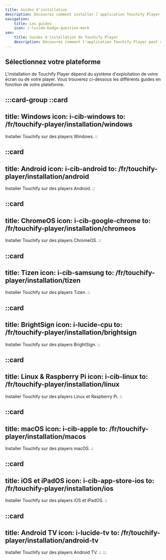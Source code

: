 ```yaml
---
title: Guides d'installation
description: Découvrez comment installer l'application Touchify Player sur tous vos écrans
navigation:
    title: Les guides
    icon: i-lucide-badge-question-mark
seo:
    title: Guides d'installation de Touchify Player
    description: Découvrez comment l'application Touchify Player peut s'installer sur tout type d'écrans, quel que soit le format ou le système d'exploitation
---
```


## Sélectionnez votre plateforme

L'installation de Touchify Player dépend du système d'exploitation de votre écran ou de votre player.
Vous trouverez ci-dessous les différents guides en fonction de votre plateforme.

:::card-group
  ::card
  ---
  title: Windows
  icon: i-cib-windows
  to: /fr/touchify-player/installation/windows
  ---
  Installer Touchify sur des players Windows.
  ::

  ::card
  ---
  title: Android
  icon: i-cib-android
  to: /fr/touchify-player/installation/android
  ---
  Installer Touchify sur des players Android.
  ::
  
  ::card
  ---
  title: ChromeOS
  icon: i-cib-google-chrome
  to: /fr/touchify-player/installation/chromeos
  ---
  Installer Touchify sur des players ChromeOS.
  ::
  
  ::card
  ---
  title: Tizen
  icon: i-cib-samsung
  to: /fr/touchify-player/installation/tizen
  ---
  Installer Touchify sur des players Tizen.
  ::
  
  ::card
  ---
  title: BrightSign
  icon: i-lucide-cpu
  to: /fr/touchify-player/installation/brightsign
  ---
  Installer Touchify sur des players BrightSign.
  ::

  ::card
  ---
  title: Linux & Raspberry Pi
  icon: i-cib-linux
  to: /fr/touchify-player/installation/linux
  ---
  Installer Touchify sur des players Linux et Raspberry Pi.
  ::

  ::card
  ---
  title: macOS
  icon: i-cib-apple
  to: /fr/touchify-player/installation/macos
  ---
  Installer Touchify sur des players macOS.
  ::

  ::card
  ---
  title: iOS et iPadOS
  icon: i-cib-app-store-ios
  to: /fr/touchify-player/installation/ios
  ---
  Installer Touchify sur des players iOS et iPadOS.
  ::

  ::card
  ---
  title: Android TV
  icon: i-lucide-tv
  to: /fr/touchify-player/installation/android-tv
  ---
  Installer Touchify sur des players Android TV.
  ::
:::
